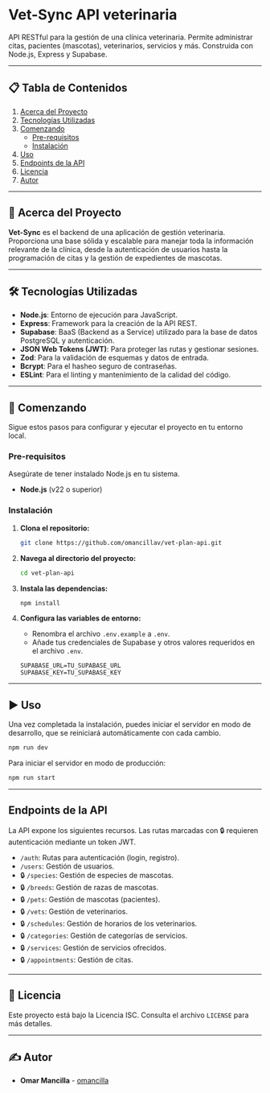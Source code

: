 # Vet-Sync API veterinaria

API RESTful para la gestión de una clínica veterinaria. Permite administrar citas, pacientes (mascotas), veterinarios, servicios y más. Construida con Node.js, Express y Supabase.

---

## 📋 Tabla de Contenidos

1.  [Acerca del Proyecto](#-acerca-del-proyecto)
2.  [Tecnologías Utilizadas](#-tecnologías-utilizadas)
3.  [Comenzando](#-comenzando)
    *   [Pre-requisitos](#pre-requisitos)
    *   [Instalación](#instalación)
4.  [Uso](#-uso)
5.  [Endpoints de la API](#-endpoints-de-la-api)
6.  [Licencia](#-licencia)
7.  [Autor](#-autor)

---

## 🚀 Acerca del Proyecto

**Vet-Sync** es el backend de una aplicación de gestión veterinaria. Proporciona una base sólida y escalable para manejar toda la información relevante de la clínica, desde la autenticación de usuarios hasta la programación de citas y la gestión de expedientes de mascotas.

---

## 🛠️ Tecnologías Utilizadas

*   **Node.js**: Entorno de ejecución para JavaScript.
*   **Express**: Framework para la creación de la API REST.
*   **Supabase**: BaaS (Backend as a Service) utilizado para la base de datos PostgreSQL y autenticación.
*   **JSON Web Tokens (JWT)**: Para proteger las rutas y gestionar sesiones.
*   **Zod**: Para la validación de esquemas y datos de entrada.
*   **Bcrypt**: Para el hasheo seguro de contraseñas.
*   **ESLint**: Para el linting y mantenimiento de la calidad del código.

---

## 🏁 Comenzando

Sigue estos pasos para configurar y ejecutar el proyecto en tu entorno local.

### Pre-requisitos

Asegúrate de tener instalado Node.js en tu sistema.

*   **Node.js** (v22 o superior)

### Instalación

1.  **Clona el repositorio:**
    ```sh
    git clone https://github.com/omancillav/vet-plan-api.git
    ```

2.  **Navega al directorio del proyecto:**
    ```sh
    cd vet-plan-api
    ```

3.  **Instala las dependencias:**
    ```sh
    npm install
    ```

4.  **Configura las variables de entorno:**
    *   Renombra el archivo `.env.example` a `.env`.
    *   Añade tus credenciales de Supabase y otros valores requeridos en el archivo `.env`.

    ```env
    SUPABASE_URL=TU_SUPABASE_URL
    SUPABASE_KEY=TU_SUPABASE_KEY
    ```

---

## ▶️ Uso

Una vez completada la instalación, puedes iniciar el servidor en modo de desarrollo, que se reiniciará automáticamente con cada cambio.

```sh
npm run dev
```

Para iniciar el servidor en modo de producción:

```sh
npm run start
```

---

## Endpoints de la API

La API expone los siguientes recursos. Las rutas marcadas con 🔒 requieren autenticación mediante un token JWT.

*   `/auth`: Rutas para autenticación (login, registro).
*   `/users`: Gestión de usuarios.
*   🔒 `/species`: Gestión de especies de mascotas.
*   🔒 `/breeds`: Gestión de razas de mascotas.
*   🔒 `/pets`: Gestión de mascotas (pacientes).
*   🔒 `/vets`: Gestión de veterinarios.
*   🔒 `/schedules`: Gestión de horarios de los veterinarios.
*   🔒 `/categories`: Gestión de categorías de servicios.
*   🔒 `/services`: Gestión de servicios ofrecidos.
*   🔒 `/appointments`: Gestión de citas.

---

## 📄 Licencia

Este proyecto está bajo la Licencia ISC. Consulta el archivo `LICENSE` para más detalles.

---

## ✍️ Autor

*   **Omar Mancilla** - [omancilla](https://github.com/omancillav)
